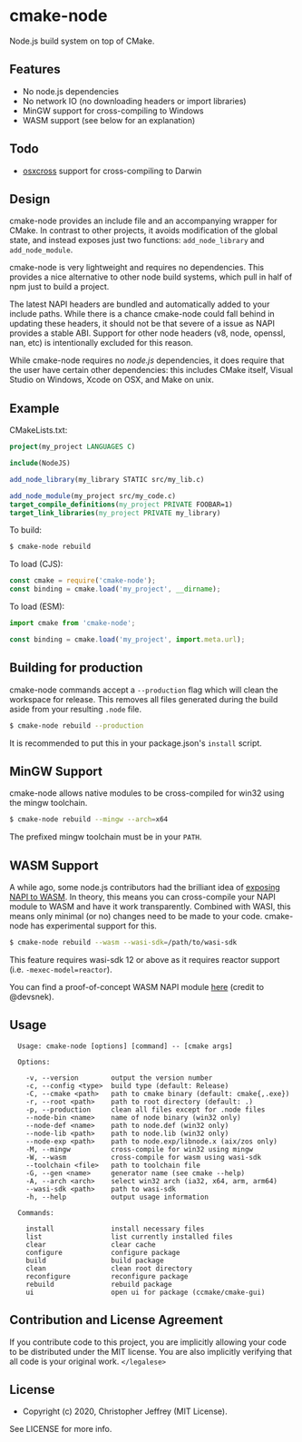 # cmake-node

Node.js build system on top of CMake.

## Features

- No node.js dependencies
- No network IO (no downloading headers or import libraries)
- MinGW support for cross-compiling to Windows
- WASM support (see below for an explanation)

## Todo

- [osxcross] support for cross-compiling to Darwin

## Design

cmake-node provides an include file and an accompanying wrapper for CMake. In
contrast to other projects, it avoids modification of the global state, and
instead exposes just two functions: `add_node_library` and `add_node_module`.

cmake-node is very lightweight and requires no dependencies. This provides a
nice alternative to other node build systems, which pull in half of npm just to
build a project.

The latest NAPI headers are bundled and automatically added to your include
paths. While there is a chance cmake-node could fall behind in updating these
headers, it should not be that severe of a issue as NAPI provides a stable ABI.
Support for other node headers (v8, node, openssl, nan, etc) is intentionally
excluded for this reason.

While cmake-node requires no _node.js_ dependencies, it does require that the
user have certain other dependencies: this includes CMake itself, Visual Studio
on Windows, Xcode on OSX, and Make on unix.

## Example

CMakeLists.txt:

``` cmake
project(my_project LANGUAGES C)

include(NodeJS)

add_node_library(my_library STATIC src/my_lib.c)

add_node_module(my_project src/my_code.c)
target_compile_definitions(my_project PRIVATE FOOBAR=1)
target_link_libraries(my_project PRIVATE my_library)
```

To build:

``` sh
$ cmake-node rebuild
```

To load (CJS):

``` js
const cmake = require('cmake-node');
const binding = cmake.load('my_project', __dirname);
```

To load (ESM):

``` js
import cmake from 'cmake-node';

const binding = cmake.load('my_project', import.meta.url);
```

## Building for production

cmake-node commands accept a `--production` flag which will clean the workspace
for release. This removes all files generated during the build aside from your
resulting `.node` file.

``` sh
$ cmake-node rebuild --production
```

It is recommended to put this in your package.json's `install` script.

## MinGW Support

cmake-node allows native modules to be cross-compiled for win32 using the mingw
toolchain.

``` sh
$ cmake-node rebuild --mingw --arch=x64
```

The prefixed mingw toolchain must be in your `PATH`.

## WASM Support

A while ago, some node.js contributors had the brilliant idea of [exposing NAPI
to WASM][wasm-napi]. In theory, this means you can cross-compile your NAPI
module to WASM and have it work transparently. Combined with WASI, this means
only minimal (or no) changes need to be made to your code. cmake-node has
experimental support for this.

``` sh
$ cmake-node rebuild --wasm --wasi-sdk=/path/to/wasi-sdk
```

This feature requires wasi-sdk 12 or above as it requires reactor support (i.e.
`-mexec-model=reactor`).

You can find a proof-of-concept WASM NAPI module [here][napi-module] (credit to
@devsnek).

## Usage

```
  Usage: cmake-node [options] [command] -- [cmake args]

  Options:

    -v, --version        output the version number
    -c, --config <type>  build type (default: Release)
    -C, --cmake <path>   path to cmake binary (default: cmake{,.exe})
    -r, --root <path>    path to root directory (default: .)
    -p, --production     clean all files except for .node files
    --node-bin <name>    name of node binary (win32 only)
    --node-def <name>    path to node.def (win32 only)
    --node-lib <path>    path to node.lib (win32 only)
    --node-exp <path>    path to node.exp/libnode.x (aix/zos only)
    -M, --mingw          cross-compile for win32 using mingw
    -W, --wasm           cross-compile for wasm using wasi-sdk
    --toolchain <file>   path to toolchain file
    -G, --gen <name>     generator name (see cmake --help)
    -A, --arch <arch>    select win32 arch (ia32, x64, arm, arm64)
    --wasi-sdk <path>    path to wasi-sdk
    -h, --help           output usage information

  Commands:

    install              install necessary files
    list                 list currently installed files
    clear                clear cache
    configure            configure package
    build                build package
    clean                clean root directory
    reconfigure          reconfigure package
    rebuild              rebuild package
    ui                   open ui for package (ccmake/cmake-gui)
```

## Contribution and License Agreement

If you contribute code to this project, you are implicitly allowing your code
to be distributed under the MIT license. You are also implicitly verifying that
all code is your original work. `</legalese>`

## License

- Copyright (c) 2020, Christopher Jeffrey (MIT License).

See LICENSE for more info.

[wasm-napi]: https://github.com/nodejs/abi-stable-node/issues/375
[napi-module]: https://gist.github.com/devsnek/db5499bf774f078e9ebb679680bd2cd1
[osxcross]: https://github.com/tpoechtrager/osxcross
